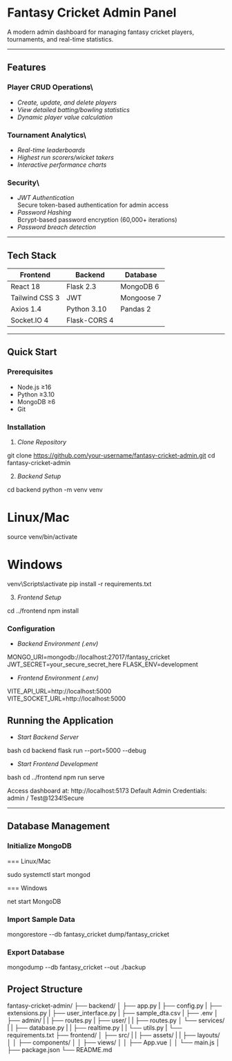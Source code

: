 # Fantasy Cricket Admin Panel

A modern admin dashboard for managing fantasy cricket players, tournaments, and real-time statistics.

---

## Features

### Player CRUD Operations\\

- *Create, update, and delete players*
- *View detailed batting/bowling statistics*
- *Dynamic player value calculation*

### Tournament Analytics\\

- *Real-time leaderboards*
- *Highest run scorers/wicket takers*
- *Interactive performance charts*

### Security\\

- *JWT Authentication*  
  Secure token-based authentication for admin access
- *Password Hashing*  
  Bcrypt-based password encryption (60,000+ iterations)
- *Password breach detection*

---

## Tech Stack

| Frontend       | Backend      | Database   |
| -------------- | ------------ | ---------- |
| React 18       | Flask 2.3    | MongoDB 6  |
| Tailwind CSS 3 | JWT          | Mongoose 7 |
| Axios 1.4      | Python 3.10  | Pandas 2   |
| Socket.IO 4    | Flask-CORS 4 |            |

---

## Quick Start

### Prerequisites

- Node.js ≥16
- Python ≥3.10
- MongoDB ≥6
- Git

### Installation

1. *Clone Repository*

git clone https://github.com/your-username/fantasy-cricket-admin.git
cd fantasy-cricket-admin


2. *Backend Setup*

cd backend
python -m venv venv

# Linux/Mac
source venv/bin/activate

# Windows
venv\Scripts\activate
pip install -r requirements.txt


3. *Frontend Setup*

cd ../frontend
npm install


### Configuration

- *Backend Environment (.env)*

MONGO_URI=mongodb://localhost:27017/fantasy_cricket
JWT_SECRET=your_secure_secret_here
FLASK_ENV=development


- *Frontend Environment (.env)*

VITE_API_URL=http://localhost:5000
VITE_SOCKET_URL=http://localhost:5000


## Running the Application

- *Start Backend Server*

bash
cd backend
flask run --port=5000 --debug


- *Start Frontend Development*

bash
cd ../frontend
npm run serve


Access dashboard at: http://localhost:5173
Default Admin Credentials: admin / Test@1234!Secure

---

## Database Management

### Initialize MongoDB

=== Linux/Mac

sudo systemctl start mongod


=== Windows

net start MongoDB


### Import Sample Data

mongorestore --db fantasy_cricket dump/fantasy_cricket


### Export Database

mongodump --db fantasy_cricket --out ./backup


## Project Structure

fantasy-cricket-admin/
├── backend/
│ ├── app.py
| ├── config.py
| ├── extensions.py
| ├── user_interface.py
| ├── sample_dta.csv
| ├── .env
│ ├── admin/
| | ├── routes.py
| ├── user/
| | ├── routes.py
│ └── services/
| | ├── database.py
| | ├── realtime.py
| | └── utils.py
| └── requirements.txt
├── frontend/
│ ├── src/
| | ├── assets/
| | ├── layouts/
│ │ ├── components/
│ │ ├── views/
│ │ ├── App.vue
│ │ └── main.js
│ ├── package.json
└── README.md
